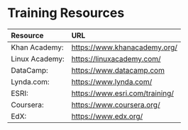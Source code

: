 # Training Resources #
| Resource | URL |
| :--- | :--- |
| Khan Academy: | https://www.khanacademy.org/  |
| Linux Academy: | https://linuxacademy.com/ |
| DataCamp:	| https://www.datacamp.com |
| Lynda.com: | https://www.lynda.com/ |
| ESRI: | https://www.esri.com/training/ |
| Coursera: | https://www.coursera.org/ |
| EdX: | https://www.edx.org/ |